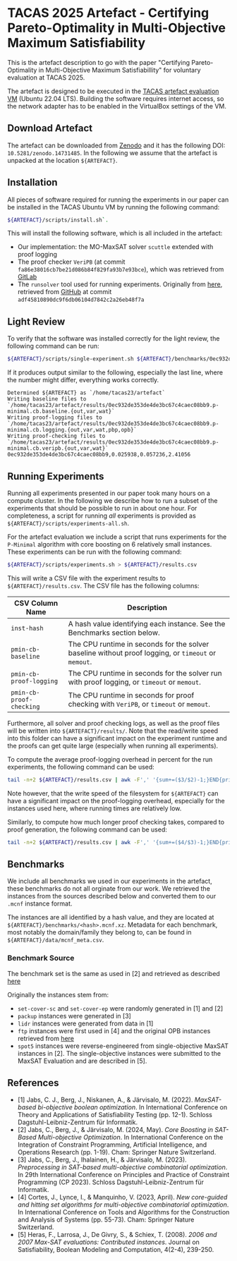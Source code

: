 # TACAS 2025 Artefact - Certifying Pareto-Optimality in Multi-Objective Maximum Satisfiability

This is the artefact description to go with the paper "Certifying
Pareto-Optimality in Multi-Objective Maximum Satisfiabillity" for voluntary
evaluation at TACAS 2025.

The artefact is designed to be executed in the [TACAS artefact evaluation
VM](https://doi.org/10.5281/zenodo.7113223) (Ubuntu 22.04 LTS). Building the
software requires internet access, so the network adapter has to be enabled in
the VirtualBox settings of the VM.

## Download Artefact

The artefact can be downloaded from
[Zenodo](https://doi.org/10.5281/zenodo.14731485) and it has the following DOI:
`10.5281/zenodo.14731485`. In the following we assume that the artefact is
unpacked at the location `${ARTEFACT}`.

## Installation

All pieces of software required for running the experiments in our paper can be
installed in the TACAS Ubuntu VM by running the following command:
```bash
${ARTEFACT}/scripts/install.sh`.
```
This will install the following software, which is all included in the
artefact:

- Our implementation: the MO-MaxSAT solver `scuttle` extended with proof
    logging
- The proof checker `VeriPB` (at commit
    `fa86e38016cb7be21d086b84f829fa93b7e93bce`), which was retrieved from
    [GitLab](https://gitlab.com/MIAOresearch/software/VeriPB)
- The `runsolver` tool used for running experiments. Originally from
    [here](https://www.cril.univ-artois.fr/en/software/runsolver/), retrieved from
    [GitHub](https://github.com/chrjabs/runsolver) at commit
    `adf45810890dc9f6db06104d7842c2a26eb48f7a`

## Light Review

To verify that the software was installed correctly for the light review, the following command can be run:

```bash
${ARTEFACT}/scripts/single-experiment.sh ${ARTEFACT}/benchmarks/0ec932de353de4de3bc67c4caec08bb9.mcnf.xz p-minimal cb --core-boosting=true
```

If it produces output similar to the following, especially the last line, where
the number might differ, everything works correctly.

```
Determined ${ARTEFACT} as `/home/tacas23/artefact`
Writing baseline files to `/home/tacas23/artefact/results/0ec932de353de4de3bc67c4caec08bb9.p-minimal.cb.baseline.{out,var,wat}`
Writing proof-logging files to `/home/tacas23/artefact/results/0ec932de353de4de3bc67c4caec08bb9.p-minimal.cb.logging.{out,var,wat,pbp,opb}`
Writing proof-checking files to `/home/tacas23/artefact/results/0ec932de353de4de3bc67c4caec08bb9.p-minimal.cb.veripb.{out,var,wat}`
0ec932de353de4de3bc67c4caec08bb9,0.025938,0.057236,2.41056
```

## Running Experiments

Running all experiments presented in our paper took many hours on a compute
cluster. In the following we describe how to run a subset of the experiments
that should be possible to run in about one hour. For completeness, a script
for running _all_ experiments is provided as
`${ARTEFACT}/scripts/experiments-all.sh`.

For the artefact evaluation we include a script that runs experiments for the
`P-Minimal` algorithm with core boosting on 6 relatively small instances.
These experiments can be run with the following command:
```bash
${ARTEFACT}/scripts/experiments.sh > ${ARTEFACT}/results.csv
```

This will write a CSV file with the experiment results to `${ARTEFACT}/results.csv`.
The CSV file has the following columns:

| CSV Column Name          | Description                                                                                         |
| ------------------------ | --------------------------------------------------------------------------------------------------- |
| `inst-hash`              | A hash value identifying each instance. See the Benchmarks section below.                           |
| `pmin-cb-baseline`       | The CPU runtime in seconds for the solver baseline without proof logging, or `timeout` or `memout`. |
| `pmin-cb-proof-logging`  | The CPU runtime in seconds for the solver run with proof logging, or `timeout` or `memout`.         |
| `pmin-cb-proof-checking` | The CPU runtime in seconds for proof checking with `VeriPB`, or `timeout` or `memout`.              |

Furthermore, all solver and proof checking logs, as well as the proof files will
be written into `${ARTEFACT}/results/`. Note that the read/write speed into
this folder can have a significant impact on the experiment runtime and the
proofs can get quite large (especially when running all experiments).

To compute the average proof-logging overhead in percent for the run
experiments, the following command can be used:
```bash
tail -n+2 ${ARTEFACT}/results.csv | awk -F',' '{sum+=($3/$2)-1;}END{print sum/NR*100;}'
```
Note however, that the write speed of the filesystem for `${ARTEFACT}` can have
a significant impact on the proof-logging overhead, especially for the
instances used here, where running times are relatively low.

Similarly, to compute how much longer proof checking takes, compared to proof
generation, the following command can be used:
```bash
tail -n+2 ${ARTEFACT}/results.csv | awk -F',' '{sum+=($4/$3)-1;}END{print sum/NR*100;}'
```

## Benchmarks

We include all benchmarks we used in our experiments in the artefact, these
benchmarks do not all orginate from our work. We retrieved the instances from
the sources described below and converted them to our `.mcnf` instance format.

The instances are all identified by a hash value, and they are located at
`${ARTEFACT}/benchmarks/<hash>.mcnf.xz`. Metadata for each benchmark, most
notably the domain/family they belong to, can be found in
`${ARTEFACT}/data/mcnf_meta.csv`.

### Benchmark Source

The benchmark set is the same as used in \[2\] and retrieved as described
[here](https://bitbucket.org/coreo-group/scuttle/src/main/cpaior24/README.md)

Originally the instances stem from:
- `set-cover-sc` and `set-cover-ep` were randomly generated in \[1\] and \[2\]
- `packup` instances were generated in \[3\]
- `lidr` instances were generated from data in \[1\]
- `ftp` instances were first used in \[4\] and the original OPB instances
    retrieved from
    [here](https://sat.inesc-id.pt/~jcortes/artifacts/TACAS2023/pbmo/flying-tourist-problem/)
- `spot5` instances were reverse-engineered from single-objective MaxSAT
    instances in \[2\]. The single-objective instances were submitted to the
    MaxSAT Evaluation and are described in \[5\].

## References

- \[1\] Jabs, C. J., Berg, J., Niskanen, A., & Järvisalo, M. (2022).
    _MaxSAT-based bi-objective boolean optimization_. In International Conference on
    Theory and Applications of Satisfiability Testing (pp. 12-1). Schloss
    Dagstuhl-Leibniz-Zentrum für Informatik.
- \[2\] Jabs, C., Berg, J., & Järvisalo, M. (2024, May). _Core Boosting in
    SAT-Based Multi-objective Optimization_. In International Conference on the
    Integration of Constraint Programming, Artificial Intelligence, and Operations
    Research (pp. 1-19). Cham: Springer Nature Switzerland.
- \[3\] Jabs, C., Berg, J., Ihalainen, H., & Järvisalo, M. (2023).
    _Preprocessing in SAT-based multi-objective combinatorial optimization_. In 29th
    International Conference on Principles and Practice of Constraint Programming
    (CP 2023). Schloss Dagstuhl-Leibniz-Zentrum für Informatik.
- \[4\] Cortes, J., Lynce, I., & Manquinho, V. (2023, April). _New core-guided
    and hitting set algorithms for multi-objective combinatorial optimization_. In
    International Conference on Tools and Algorithms for the Construction and
    Analysis of Systems (pp. 55-73). Cham: Springer Nature Switzerland.
- \[5\] Heras, F., Larrosa, J., De Givry, S., & Schiex, T. (2008). _2006 and
    2007 Max-SAT evaluations: Contributed instances_. Journal on Satisfiability,
    Boolean Modeling and Computation, 4(2-4), 239-250.
